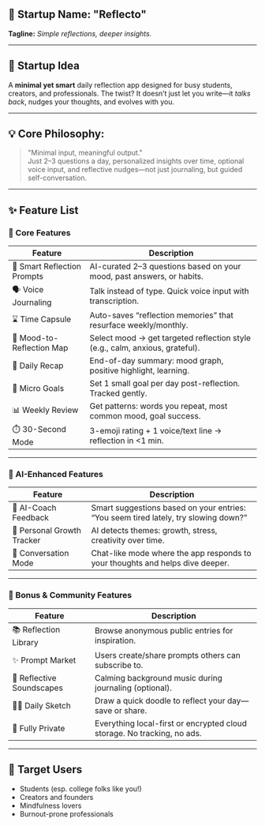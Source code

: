 ## 🧠 **Startup Name: "Reflecto"**  
**Tagline:** *Simple reflections, deeper insights.*

---

## 🌟 **Startup Idea**
A **minimal yet smart** daily reflection app designed for busy students, creators, and professionals. The twist? It doesn’t just let you write—it *talks back*, nudges your thoughts, and evolves with you.

---

## 💡 Core Philosophy:
> "Minimal input, meaningful output."  
Just 2–3 questions a day, personalized insights over time, optional voice input, and reflective nudges—not just journaling, but guided self-conversation.

---

## ✨ **Feature List**

### 🔸 Core Features
| Feature | Description |
|--------|-------------|
| 📝 Smart Reflection Prompts | AI-curated 2–3 questions based on your mood, past answers, or habits. |
| 🗣️ Voice Journaling | Talk instead of type. Quick voice input with transcription. |
| ⌛ Time Capsule | Auto-saves “reflection memories” that resurface weekly/monthly. |
| 🧭 Mood-to-Reflection Map | Select mood → get targeted reflection style (e.g., calm, anxious, grateful). |
| 🔁 Daily Recap | End-of-day summary: mood graph, positive highlight, learning. |
| 🎯 Micro Goals | Set 1 small goal per day post-reflection. Tracked gently. |
| 📊 Weekly Review | Get patterns: words you repeat, most common mood, goal success. |
| ⏱️ 30-Second Mode | 3-emoji rating + 1 voice/text line → reflection in <1 min. |

---

### 🧠 AI-Enhanced Features
| Feature | Description |
|--------|-------------|
| 💬 AI-Coach Feedback | Smart suggestions based on your entries: “You seem tired lately, try slowing down?” |
| 🧩 Personal Growth Tracker | AI detects themes: growth, stress, creativity over time. |
| 🧠 Conversation Mode | Chat-like mode where the app responds to your thoughts and helps dive deeper. |

---

### 🌈 Bonus & Community Features
| Feature | Description |
|--------|-------------|
| 📚 Reflection Library | Browse anonymous public entries for inspiration. |
| ✨ Prompt Market | Users create/share prompts others can subscribe to. |
| 🧘 Reflective Soundscapes | Calming background music during journaling (optional). |
| 🧑‍🎨 Daily Sketch | Draw a quick doodle to reflect your day—save or share. |
| 🔐 Fully Private | Everything local-first or encrypted cloud storage. No tracking, no ads. |

---

## 🎯 Target Users
- Students (esp. college folks like you!)
- Creators and founders
- Mindfulness lovers
- Burnout-prone professionals